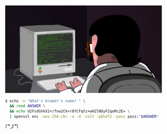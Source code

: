 ![coding like there's no tomorrow](./programming.gif)
```bash
$ echo -n "What's Kramer's name? " \
  && read ANSWER \
  && echo U2FsdGVkX1+/fnw2Ck+r8YCFqYz+wH2lNDyF2qoMc2E= \
  | openssl enc -aes-256-cbc -a -d -salt -pbkdf2 -pass pass:"$ANSWER"
```
( ͡° ͜ʖ ͡°)
